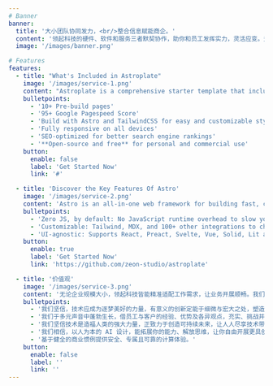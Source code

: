 ```yaml
---
# Banner
banner:
  title: '大小团队协同发力，<br/>整合信息赋能商企。'
  content: '领起科技的硬件、软件和服务三者默契协作，助你和员工发挥实力，灵活应变。无论企业规模大小，都能自如应对各类工作所需。'
  image: '/images/banner.png'

# Features
features:
  - title: "What's Included in Astroplate"
    image: '/images/service-1.png'
    content: "Astroplate is a comprehensive starter template that includes everything you need to get started with your Astro project. What's Included in Astroplate"
    bulletpoints:
      - '10+ Pre-build pages'
      - '95+ Google Pagespeed Score'
      - 'Build with Astro and TailwindCSS for easy and customizable styling'
      - 'Fully responsive on all devices'
      - 'SEO-optimized for better search engine rankings'
      - '**Open-source and free** for personal and commercial use'
    button:
      enable: false
      label: 'Get Started Now'
      link: '#'

  - title: 'Discover the Key Features Of Astro'
    image: '/images/service-2.png'
    content: 'Astro is an all-in-one web framework for building fast, content-focused websites. It offers a range of exciting features for developers and website creators. Some of the key features are:'
    bulletpoints:
      - 'Zero JS, by default: No JavaScript runtime overhead to slow you down.'
      - 'Customizable: Tailwind, MDX, and 100+ other integrations to choose from.'
      - 'UI-agnostic: Supports React, Preact, Svelte, Vue, Solid, Lit and more.'
    button:
      enable: true
      label: 'Get Started Now'
      link: 'https://github.com/zeon-studio/astroplate'

  - title: '价值观'
    image: '/images/service-3.png'
    content: '无论企业规模大小，领起科技皆能精准适配工作需求，让业务开展顺畅。我们以全球视野，借科技赋能个人与组织，助其突破平凡，共赴卓越。'
    bulletpoints:
      - '我们坚信，技术应成为逐梦美好的力量，有意义的创新定能于细微与宏大之处，塑造更光明的世界。'
      - '我们于多元声音中蓬勃生长，借员工与客户的经验、优势及各异观点，充实、挑战并拓展思维，此乃我们的创新之道。'
      - '我们坚信技术是造福人类的强大力量，正致力于创造可持续未来，让人人尽享技术带来的益处与机遇。'
      - '我们相信，以人为本的 AI 设计，能拓展你的能力、解放思维，让你自由开展更具创造性与策略性的尝试，助力你与你的组织成就更多。'
      - '基于健全的商业惯例提供安全、专属且可靠的计算体验。'
    button:
      enable: false
      label: ''
      link: ''
---
```

